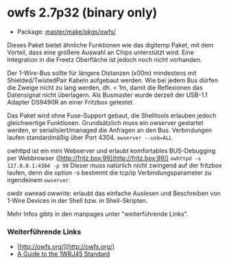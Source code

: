 # owfs 2.7p32 (binary only)
 - Package: [master/make/pkgs/owfs/](https://github.com/Freetz-NG/freetz-ng/tree/master/make/pkgs/owfs/)

Dieses Paket bietet ähnliche Funktionen wie das digitemp Paket, mit dem
Vorteil, dass eine größere Auswahl an Chips unterstützt wird. Eine
Integration in die Freetz Oberfläche ist jedoch noch nicht vorhanden.

Der 1-Wire-Bus sollte für längere Distanzen (x00m) mindestens mit
Shielded/TwistedPair Kabeln aufgebaut werden. Wie bei jedem Bus dürfen
die Zweige nicht zu lang werden, dh. < 1m, damit die Reflexionen das
Datensignal nicht überlagern.
Als Busmaster wurde derzeit der USB-1.1 Adapter DS9490R an einer
Fritzbox getestet.

Das Paket wird ohne Fuse-Support gebaut, die Shelltools erlauben jedoch
gleichwertige Funktionen. Grundsätzlich muss ein owserver gestartet
werden, er serialisiert/managed die Anfragen an den Bus.
Verbindungen laufen standardmäßig über Port 4304.
` owserver --usb=ALL `

owhttpd ist ein mini Webserver und erlaubt komfortables BUS-Debugging
per Webbrowser
([http://fritz.box:99](http://fritz.box:99))
` owhttpd -s 127.0.0.1:4304 -p 99 `
Dieser muss natürlich nicht zwingend auf der fritzbox laufen, denn die
option -s bestimmt die tcp/ip Verbindungsparameter zu irgendeinem
`owserver`.

owdir owread owwrite: erlaubt das einfache Auslesen und Beschreiben von
1-Wire Devices in der Shell bzw. in Shell-Skripten.

Mehr Infos gibts in den manpages unter "weiterführende Links".

### Weiterführende Links

-   [http://owfs.org/](http://owfs.org/)
-   [A Guide to the 1WRJ45
    Standard](http://1wire.org/index.html?target=p_2.html&lang=en-us)


